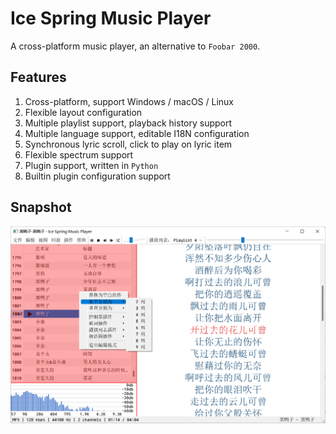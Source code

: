# Ice Spring Music Player

A cross-platform music player, an alternative to `Foobar 2000`.

## Features

1. Cross-platform, support Windows / macOS / Linux
2. Flexible layout configuration
3. Multiple playlist support, playback history support
4. Multiple language support, editable I18N configuration
5. Synchronous lyric scroll, click to play on lyric item
6. Flexible spectrum support
7. Plugin support, written in `Python`
8. Builtin plugin configuration support

## Snapshot

![IceSpringMusicPlayer](https://raw.githubusercontent.com/baijifeilong/resources/master/resume/icespring2022.png)
